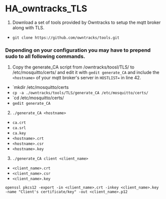 # HA_owntracks_TLS
1. Download a set of tools provided by Owntracks to setup the mqtt broker along with TLS. 
 * `git clone https://github.com/owntracks/tools.git`

### Depending on your configuration you may have to prepend sudo to all following commands.
1. Copy the generate_CA script from /owntracks/toosl/TLS/ to /etc/mosquitto/certs/ and edit it with `gedit generate_CA` and include the `<hostname>` of your mqtt broker's server in `HOSTLIST=` in line 42.
 * `mkdir /etc/mosquitto/certs
 * `cp -a ./owntracks/tools/TLS/generate_CA /etc/mosquitto/certs/`
 * `cd /etc/mosquitto/certs/
 * `gedit generate_CA`
2.  `./generate_CA <hostname>`
  * `ca.crt`
  * `ca.srl`
  * `ca.key`
  * `<hostname>.crt`
  * `<hostname>.csr`
  * `<hostname>.key`
3.  `./generate_CA client <client_name>`
  * `<client_name>.crt`
  * `<client_name>.csr`
  * `<client_name>.key`

`openssl pkcs12
  -export
  -in <client_name>.crt
  -inkey <client_name>.key
  -name "Client's certificate/key"
  -out <client_name>.p12`
